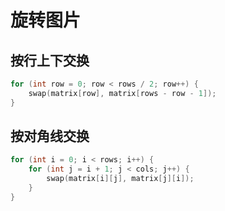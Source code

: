 # 旋转图片

## 按行上下交换

```c++
for (int row = 0; row < rows / 2; row++) {
    swap(matrix[row], matrix[rows - row - 1]);
}
```

## 按对角线交换

```c++
for (int i = 0; i < rows; i++) {
    for (int j = i + 1; j < cols; j++) {
        swap(matrix[i][j], matrix[j][i]);
    }
}
```

